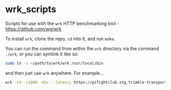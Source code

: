 # wrk_scripts

Scripts for use with the `wrk` HTTP benchmarking tool - https://github.com/wg/wrk

To install `wrk`, clone the repo, `cd` into it, and run `make`.

You can run the command from within the `wrk` directory via the command `./wrk`, or you can symlink it like so:

```bash
sudo ln -s ~/path/to/wrk/wrk /usr/local/bin
```

and then just use `wrk` anywhere. For example...

```bash
wrk -t8 -c1000 -d5s --latency https://pzfightclub.stg.trimble-transportation.com/graph -s ~/Documents/other/wrk_scripts/post.lua
```
